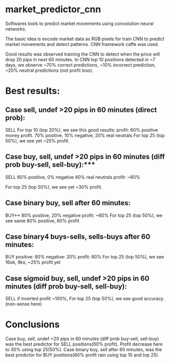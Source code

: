 # market_predictor_cnn
Softwares tools to predict market movements using convolution neural networks.

The basic idea is encode market data as RGB pixels for train CNN to predict market movements and detect patterns. CNN framework caffe was used.

Good results was observed training the CNN to detect when the price will drop 20 pips in next 60 minutes. In CNN top 10 positions detected in ~7 days, we observe ~70% correct predictions, ~10% incorrect prediction, ~20% neutral predictions (not profit loss).

# Best results:

## Case sell, undef >20 pips in 60 minutes (direct prob):
SELL
For top 10 (top 20%), we see this good results: profit:  60% positive money profit. 70% positive,  10% negative, 20% real neutrals
For top 25 (top 50%), we see yet ~25% profit.

## Case buy, sell, undef >20 pips in 60 minutes (diff prob buy-sell, sell-buy):***
SELL
60% positive, 
0% negative
40% real neutrals
profit: ~60%

For top 25 (top 50%), we see yet ~30% profit.

## Case binary buy, sell after 60 minutes:
BUY**
80% positive, 
20% negative
profit: ~60%
For top 25 (top 50%), we see same 80% positive, 60% profit

## Case binary4  buys-sells, sells-buys after 60 minutes:
BUY
positive: 80%
negative: 20%
profit: 60%
For top 25 (top 50%), we see 16ok, 9ko,  ~25% profit yet

## Case sigmoid buy, sell, undef >20 pips in 60 minutes (diff prob buy-sell, sell-buy):
SELL
if inverted profit ~100%, For top 25 (top 50%), we see good accuracy. (non-sense here)

# Conclusions  
Case buy, sell, undef >20 pips in 60 minutes (diff prob buy-sell, sell-buy) was the best predictor for SELL positions(60% profit). Profit decrease here to 30% using top 25(50%).
Case binary buy, sell after 60 minutes, was the best predictor for BUY positions(60% profit rain using top 10 and top 25).
